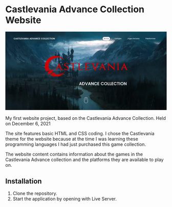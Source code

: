 # Castlevania Advance Collection Website
![Website Home](assets/home_screenshot.png)

My first website project, based on the Castlevania Advance Collection. Held on December 6, 2021

The site features basic HTML and CSS coding. I chose the Castlevania theme for the website because at the time I was learning these programming languages I had just purchased this game collection.

The website content contains information about the games in the Castlevania Advance collection and the platforms they are available to play on.

## Installation
1. Clone the repository.
2. Start the application by opening with Live Server.
